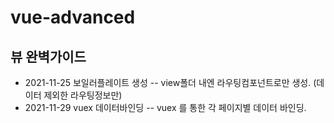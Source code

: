 # vue-advanced

## 뷰 완벽가이드

- 2021-11-25 보일러플레이트 생성
  -- view폴더 내엔 라우팅컴포넌트로만 생성. (데이터 제외한 라우팅정보만)
- 2021-11-29 vuex 데이터바인딩
  -- vuex 를 통한 각 페이지별 데이터 바인딩.
